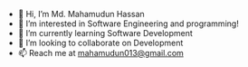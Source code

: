 - 👋 Hi, I’m Md. Mahamudun Hassan
- 👀 I’m interested in Software Engineering and programming!
- 🌱 I’m currently learning Software Development
- 💞️ I’m looking to collaborate on Development
- 📫 Reach me at mahamudun013@gmail.com

<!---
Mahamudun013/Mahamudun013 is a ✨ special ✨ repository because its `README.md` (this file) appears on your GitHub profile.
You can click the Preview link to take a look at your changes.
--->
